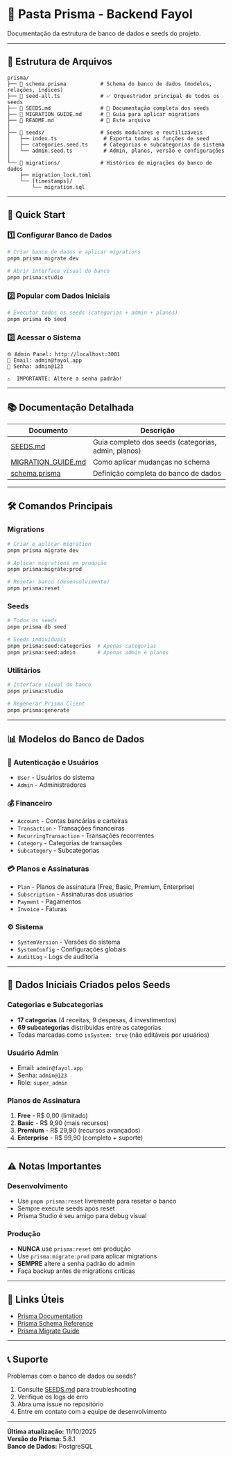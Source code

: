 # 📁 Pasta Prisma - Backend Fayol

Documentação da estrutura de banco de dados e seeds do projeto.

---

## 📂 Estrutura de Arquivos

```
prisma/
├── 📄 schema.prisma           # Schema do banco de dados (modelos, relações, índices)
├── 📄 seed-all.ts             # ✅ Orquestrador principal de todos os seeds
├── 📄 SEEDS.md                # 📖 Documentação completa dos seeds
├── 📄 MIGRATION_GUIDE.md      # 🔄 Guia para aplicar migrations
├── 📄 README.md               # 📌 Este arquivo
│
├── 📁 seeds/                  # Seeds modulares e reutilizáveis
│   ├── index.ts               # Exporta todas as funções de seed
│   ├── categories.seed.ts     # Categorias e subcategorias do sistema
│   └── admin.seed.ts          # Admin, planos, versão e configurações
│
└── 📁 migrations/             # Histórico de migrações do banco de dados
    ├── migration_lock.toml
    └── [timestamps]/
        └── migration.sql
```

---

## 🚀 Quick Start

### 1️⃣ Configurar Banco de Dados

```bash
# Criar banco de dados e aplicar migrations
pnpm prisma migrate dev

# Abrir interface visual do banco
pnpm prisma:studio
```

### 2️⃣ Popular com Dados Iniciais

```bash
# Executar todos os seeds (categorias + admin + planos)
pnpm prisma db seed
```

### 3️⃣ Acessar o Sistema

```
🌐 Admin Panel: http://localhost:3001
📧 Email: admin@fayol.app
🔑 Senha: admin@123

⚠️  IMPORTANTE: Altere a senha padrão!
```

---

## 📚 Documentação Detalhada

| Documento | Descrição |
|-----------|-----------|
| [SEEDS.md](./SEEDS.md) | Guia completo dos seeds (categorias, admin, planos) |
| [MIGRATION_GUIDE.md](./MIGRATION_GUIDE.md) | Como aplicar mudanças no schema |
| [schema.prisma](./schema.prisma) | Definição completa do banco de dados |

---

## 🛠️ Comandos Principais

### Migrations

```bash
# Criar e aplicar migration
pnpm prisma migrate dev

# Aplicar migrations em produção
pnpm prisma:migrate:prod

# Resetar banco (desenvolvimento)
pnpm prisma:reset
```

### Seeds

```bash
# Todos os seeds
pnpm prisma db seed

# Seeds individuais
pnpm prisma:seed:categories  # Apenas categorias
pnpm prisma:seed:admin       # Apenas admin e planos
```

### Utilitários

```bash
# Interface visual do banco
pnpm prisma:studio

# Regenerar Prisma Client
pnpm prisma:generate
```

---

## 📊 Modelos do Banco de Dados

### 👤 Autenticação e Usuários
- `User` - Usuários do sistema
- `Admin` - Administradores

### 💰 Financeiro
- `Account` - Contas bancárias e carteiras
- `Transaction` - Transações financeiras
- `RecurringTransaction` - Transações recorrentes
- `Category` - Categorias de transações
- `Subcategory` - Subcategorias

### 💳 Planos e Assinaturas
- `Plan` - Planos de assinatura (Free, Basic, Premium, Enterprise)
- `Subscription` - Assinaturas dos usuários
- `Payment` - Pagamentos
- `Invoice` - Faturas

### ⚙️ Sistema
- `SystemVersion` - Versões do sistema
- `SystemConfig` - Configurações globais
- `AuditLog` - Logs de auditoria

---

## 🔐 Dados Iniciais Criados pelos Seeds

### Categorias e Subcategorias
- **17 categorias** (4 receitas, 9 despesas, 4 investimentos)
- **69 subcategorias** distribuídas entre as categorias
- Todas marcadas como `isSystem: true` (não editáveis por usuários)

### Usuário Admin
- Email: `admin@fayol.app`
- Senha: `admin@123`
- Role: `super_admin`

### Planos de Assinatura
1. **Free** - R$ 0,00 (limitado)
2. **Basic** - R$ 9,90 (mais recursos)
3. **Premium** - R$ 29,90 (recursos avançados)
4. **Enterprise** - R$ 99,90 (completo + suporte)

---

## ⚠️ Notas Importantes

### Desenvolvimento
- Use `pnpm prisma:reset` livremente para resetar o banco
- Sempre execute seeds após reset
- Prisma Studio é seu amigo para debug visual

### Produção
- **NUNCA** use `prisma:reset` em produção
- Use `prisma:migrate:prod` para aplicar migrations
- **SEMPRE** altere a senha padrão do admin
- Faça backup antes de migrations críticas

---

## 🔗 Links Úteis

- [Prisma Documentation](https://www.prisma.io/docs)
- [Prisma Schema Reference](https://www.prisma.io/docs/reference/api-reference/prisma-schema-reference)
- [Prisma Migrate Guide](https://www.prisma.io/docs/concepts/components/prisma-migrate)

---

## 📞 Suporte

Problemas com o banco de dados ou seeds?

1. Consulte [SEEDS.md](./SEEDS.md#troubleshooting) para troubleshooting
2. Verifique os logs de erro
3. Abra uma issue no repositório
4. Entre em contato com a equipe de desenvolvimento

---

**Última atualização:** 11/10/2025  
**Versão do Prisma:** 5.8.1  
**Banco de Dados:** PostgreSQL
